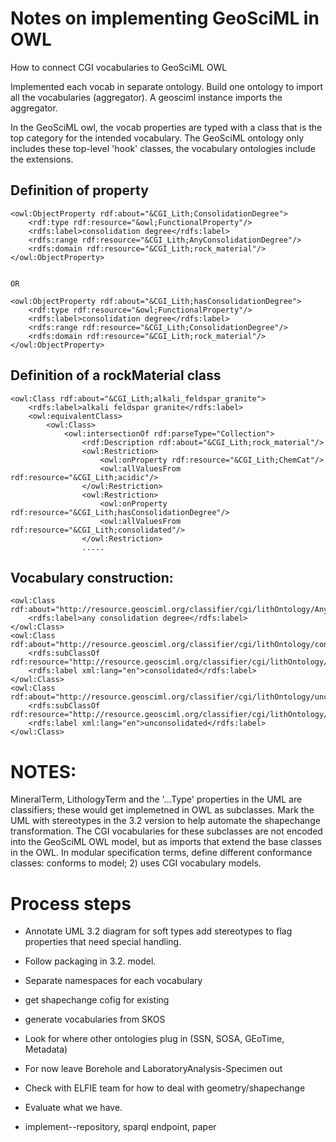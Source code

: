 # Notes on implementing GeoSciML in OWL

How to connect CGI vocabularies to GeoSciML OWL

Implemented each vocab in separate ontology. Build one ontology to import all the vocabularies (aggregator). A geosciml instance imports the aggregator.

In the GeoSciML owl, the vocab properties are typed with a class that is the top category for the intended vocabulary. The GeoSciML ontology only includes these top-level 'hook' classes, the vocabulary ontologies include the extensions.

## Definition of property
    <owl:ObjectProperty rdf:about="&CGI_Lith;ConsolidationDegree">
        <rdf:type rdf:resource="&owl;FunctionalProperty"/>
        <rdfs:label>consolidation degree</rdfs:label>
        <rdfs:range rdf:resource="&CGI_Lith;AnyConsolidationDegree"/>
        <rdfs:domain rdf:resource="&CGI_Lith;rock_material"/>
    </owl:ObjectProperty>
	
	
	OR
	
	<owl:ObjectProperty rdf:about="&CGI_Lith;hasConsolidationDegree">
        <rdf:type rdf:resource="&owl;FunctionalProperty"/>
        <rdfs:label>consolidation degree</rdfs:label>
        <rdfs:range rdf:resource="&CGI_Lith;ConsolidationDegree"/>
        <rdfs:domain rdf:resource="&CGI_Lith;rock_material"/>
    </owl:ObjectProperty>
	
	
## Definition of a rockMaterial class

    <owl:Class rdf:about="&CGI_Lith;alkali_feldspar_granite">
        <rdfs:label>alkali feldspar granite</rdfs:label>
        <owl:equivalentClass>
            <owl:Class>
                <owl:intersectionOf rdf:parseType="Collection">
                    <rdf:Description rdf:about="&CGI_Lith;rock_material"/>
                    <owl:Restriction>
                        <owl:onProperty rdf:resource="&CGI_Lith;ChemCat"/>
                        <owl:allValuesFrom rdf:resource="&CGI_Lith;acidic"/>
                    </owl:Restriction>
                    <owl:Restriction>
                        <owl:onProperty rdf:resource="&CGI_Lith;hasConsolidationDegree"/>
                        <owl:allValuesFrom rdf:resource="&CGI_Lith;consolidated"/>
                    </owl:Restriction>
					.....
	
## Vocabulary construction:	

    <owl:Class rdf:about="http://resource.geosciml.org/classifier/cgi/lithOntology/AnyConsolDegree">
        <rdfs:label>any consolidation degree</rdfs:label>
    </owl:Class>
	<owl:Class rdf:about="http://resource.geosciml.org/classifier/cgi/lithOntology/consolidated">
        <rdfs:subClassOf rdf:resource="http://resource.geosciml.org/classifier/cgi/lithOntology/AnyConsolDegree"/>
        <rdfs:label xml:lang="en">consolidated</rdfs:label>
    </owl:Class>	
    <owl:Class rdf:about="http://resource.geosciml.org/classifier/cgi/lithOntology/unconsolidated">
        <rdfs:subClassOf rdf:resource="http://resource.geosciml.org/classifier/cgi/lithOntology/AnyConsolDegree"/>
        <rdfs:label xml:lang="en">unconsolidated</rdfs:label>
    </owl:Class>	
					
					
# NOTES:	
					
MineralTerm, LithologyTerm and the '...Type' properties in the UML are classifiers; these would get implemetned in OWL as subclasses. Mark the UML with stereotypes in the 3.2 version to help automate the shapechange transformation. The CGI vocabularies for these subclasses are not encoded into the GeoSciML OWL model, but as imports that extend the base classes in the OWL.  In modular specification terms, define different conformance classes: conforms to model; 2) uses CGI vocabulary models.


# Process steps

* Annotate UML 3.2 diagram for soft types add stereotypes to flag properties that need special handling.
* Follow packaging in 3.2. model.
* Separate namespaces for each vocabulary
* get shapechange cofig for existing
* generate vocabularies from SKOS
* Look for where other ontologies plug in (SSN, SOSA, GEoTime, Metadata)
* For now leave Borehole and LaboratoryAnalysis-Specimen out
* Check with ELFIE team for how to deal with geometry/shapechange

* Evaluate what we have. 

* implement--repository, sparql endpoint, paper


